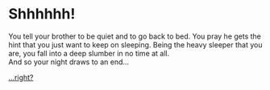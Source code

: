 # Shhhhhh!
You tell your brother to be quiet and to go back to bed. You pray he gets the hint that you just want to keep on sleeping. Being the heavy sleeper that you are, you fall into a deep slumber in no time at all.  
And so your night draws to an end...

[...right?](home.md)